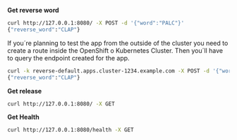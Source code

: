 **Get reverse word**

```sh
curl http://127.0.0.1:8080/ -X POST -d '{"word":"PALC"}'
{"reverse_word":"CLAP"}
```
If you´re planning to test the app from the outside of the cluster you need to create a route inside the OpenShift o Kubernetes Cluster. Then you´ll have to query the endpoint created for the app.

```sh
curl -k reverse-default.apps.cluster-1234.example.com -X POST -d '{"word":"PALC"}'
{"reverse_word":"CLAP"}
```

**Get release**

```sh
curl http://127.0.0.1:8080/ -X GET
```

**Get Health**

```sh
curl http://127.0.0.1:8080/health -X GET
```
